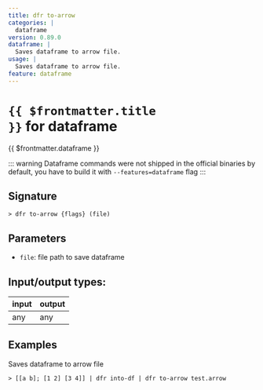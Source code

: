 ```yaml
---
title: dfr to-arrow
categories: |
  dataframe
version: 0.89.0
dataframe: |
  Saves dataframe to arrow file.
usage: |
  Saves dataframe to arrow file.
feature: dataframe
---
```

<!-- This file is automatically generated. Please edit the command in https://github.com/nushell/nushell instead. -->

# <code>{{ $frontmatter.title }}</code> for dataframe

<div class='command-title'>{{ $frontmatter.dataframe }}</div>


::: warning
Dataframe commands were not shipped in the official binaries by default, you have to build it with `--features=dataframe` flag
:::
## Signature

```> dfr to-arrow {flags} (file)```

## Parameters

 -  `file`: file path to save dataframe


## Input/output types:

| input | output |
| ----- | ------ |
| any   | any    |

## Examples

Saves dataframe to arrow file
```nu
> [[a b]; [1 2] [3 4]] | dfr into-df | dfr to-arrow test.arrow

```
